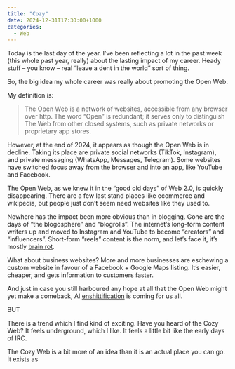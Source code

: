 ```yaml
---
title: "Cozy"
date: 2024-12-31T17:30:00+1000
categories:
  - Web
---
```


Today is the last day of the year. I’ve been reflecting a lot in the past week (this whole past year, really) about the lasting impact of my career. Heady stuff – you know – real “leave a dent in the world” sort of thing.

So, the big idea my whole career was really about promoting the Open Web.

<!--more-->

My definition is:

> The Open Web is a network of websites, accessible from any browser over http. The word “Open” is redundant; it serves only to distinguish The Web from other closed systems, such as private networks or proprietary app stores.

However, at the end of 2024, it appears as though the Open Web is in decline. Taking its place are private social networks (TikTok, Instagram), and private messaging (WhatsApp, Messages, Telegram). Some websites have switched focus away from the browser and into an app, like YouTube and Facebook.

The Open Web, as we knew it in the “good old days” of Web 2.0, is quickly disappearing. There are a few last stand places like ecommerce and wikipedia, but people just don’t seem need websites like they used to.

Nowhere has the impact been more obvious than in blogging. Gone are the days of “the blogosphere” and “blogrolls”. The internet’s long-form content writers up and moved to Instagram and YouTube to become “creators” and “influencers”. Short-form “reels” content is the norm, and let’s face it, it’s mostly [brain rot](https://corp.oup.com/news/brain-rot-named-oxford-word-of-the-year-2024/).

What about business websites? More and more businesses are eschewing a custom website in favour of a Facebook + Google Maps listing. It’s easier, cheaper, and gets information to customers faster.

And just in case you still harboured any hope at all that the Open Web might yet make a comeback, AI [enshittification](https://www.macquariedictionary.com.au/woty-2024/) is coming for us all.

BUT

There is a trend which I find kind of exciting. Have you heard of the Cozy Web? It feels underground, which I like. It feels a little bit like the early days of IRC.

The Cozy Web is a bit more of an idea than it is an actual place you can go. It exists as 